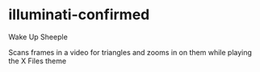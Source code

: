 # illuminati-confirmed
Wake Up Sheeple

Scans frames in a video for triangles and zooms in on them while playing the X Files theme
